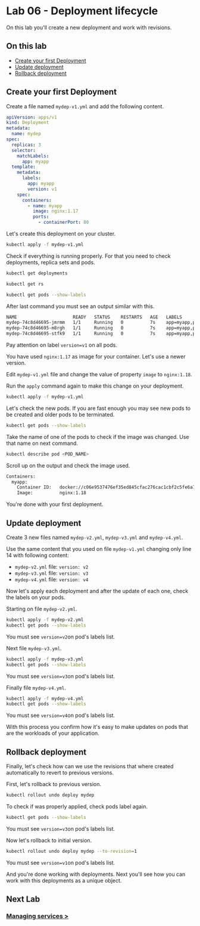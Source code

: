 # Lab 06 - Deployment lifecycle

On this lab you'll create a new deployment and work with revisions.

## On this lab

- [Create your first Deployment](README.md#create-your-first-deployment)
- [Update deployment](README.md#update-deployment)
- [Rollback deployment](README.md#rollback-deployment)

## Create your first Deployment

Create a file named `mydep-v1.yml` and add the following content.

```yaml
apiVersion: apps/v1
kind: Deployment
metadata:
  name: mydep
spec:
  replicas: 3
  selector:
    matchLabels:
      app: myapp
  template:
    metadata:
      labels:
        app: myapp
        version: v1
    spec:
      containers:
        - name: myapp
          image: nginx:1.17
          ports:
            - containerPort: 80
```

Let's create this deployment on your cluster.

```bash
kubectl apply -f mydep-v1.yml
```

Check if everything is running properly. For that you need to check deployments, replica sets and pods.

```bash
kubectl get deployments

kubectl get rs

kubectl get pods --show-labels
```

After last command you must see an output similar with this.

```bash
NAME                     READY   STATUS    RESTARTS   AGE   LABELS
mydep-74c8d46695-jmrmm   1/1     Running   0          7s    app=myapp,pod-template-hash=74c8d46695,version=v1
mydep-74c8d46695-m8rgh   1/1     Running   0          7s    app=myapp,pod-template-hash=74c8d46695,version=v1
mydep-74c8d46695-stfk9   1/1     Running   0          7s    app=myapp,pod-template-hash=74c8d46695,version=v1
```

Pay attention on label `version=v1` on all pods.

You have used `nginx:1.17` as image for your container. Let's use a newer version.

Edit `mydep-v1.yml` file and change the value of property `image` to `nginx:1.18`.

Run the `apply` command again to make this change on your deployment.

```bash
kubectl apply -f mydep-v1.yml
```

Let's check the new pods. If you are fast enough you may see new pods to be created and older pods to be terminated.

```bash
kubectl get pods --show-labels
```

Take the name of one of the pods to check if the image was changed. Use that name on next command.

```bash
kubectl describe pod <POD_NAME>
```

Scroll up on the output and check the image used.

```bash
Containers:
  myapp:
    Container ID:   docker://c06e9537476ef35ed845cfac276cac1cbf2c5fe6a777376f7ea0300bc453c312
    Image:          nginx:1.18
```

You're done with your first deployment.

## Update deployment

Create 3 new files named `mydep-v2.yml`, `mydep-v3.yml` and `mydep-v4.yml`.

Use the same content that you used on file `mydep-v1.yml` changing only line 14 with following content:

- `mydep-v2.yml` file: `version: v2`
- `mydep-v3.yml` file: `version: v3`
- `mydep-v4.yml` file: `version: v4`

Now let's apply each deployment and after the update of each one, check the labels on your pods.

Starting on file `mydep-v2.yml`.

```bash
kubectl apply -f mydep-v2.yml
kubectl get pods --show-labels
```

You must see `version=v2`on pod's labels list.

Next file `mydep-v3.yml`.

```bash
kubectl apply -f mydep-v3.yml
kubectl get pods --show-labels
```

You must see `version=v3`on pod's labels list.

Finally file `mydep-v4.yml`.

```bash
kubectl apply -f mydep-v4.yml
kubectl get pods --show-labels
```

You must see `version=v4`on pod's labels list.

With this process you confirm how it's easy to make updates on pods that are the workloads of your application.

## Rollback deployment

Finally, let's check how can we use the revisions that where created automatically to revert to previous versions.

First, let's rollback to previous version.

```bash
kubectl rollout undo deploy mydep
```

To check if was properly applied, check pods label again.

```bash
kubectl get pods --show-labels
```

You must see `version=v3`on pod's labels list.

Now let's rollback to initial version.

```bash
kubectl rollout undo deploy mydep --to-revision=1
```

You must see `version=v1`on pod's labels list.

And you're done working with deployments. Next you'll see how you can work with this deployments as a unique object.

## Next Lab

### [Managing services >](lab07.md)
